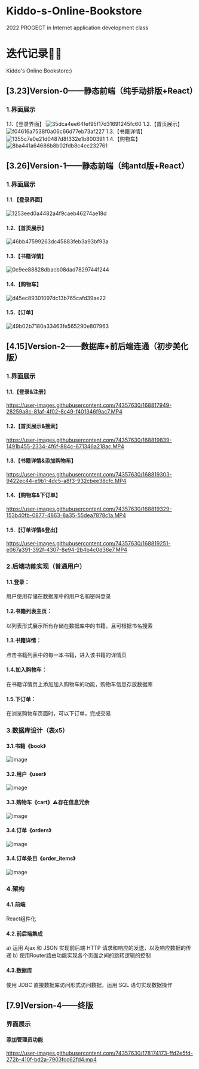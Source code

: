 # Kiddo-s-Online-Bookstore
 2022 PROGECT in Internet application development class
# 迭代记录💪💪

Kiddo's Online Bookstore:)

## [3.23]Version-0——静态前端（纯手动排版+React）
### 1.界面展示
1.1.【登录界面】
![35dca4ee64fef95f17d31691245fc60](https://user-images.githubusercontent.com/74357630/168807139-845ad1c5-ae08-4396-b255-d702ae6e5ff6.jpg)
1.2.【首页展示】
![f04616a7538f0a06c66d77eb73af227](https://user-images.githubusercontent.com/74357630/168807210-0d5f1c46-53db-417b-82ff-f8ab4bd7a2aa.png)
1.3.【书籍详情】
![1355c7e0e21d0487d8f332e1b800391](https://user-images.githubusercontent.com/74357630/168807287-3bb1b12a-9702-4c08-9134-5fce3abcadac.jpg)
1.4.【购物车】
![8ba441a64686b8b02fdb8c4cc232761](https://user-images.githubusercontent.com/74357630/168807261-e1bc0eed-c3a7-45c2-916a-1ec04344edcb.jpg)

## [3.26]Version-1——静态前端（纯antd版+React）
### 1.界面展示
#### 1.1.【登录界面】
![1253eed0a4482a4f9caeb46274ae18d](https://user-images.githubusercontent.com/74357630/168809120-4db3e2a5-6d06-4a4c-a6b2-6b5ca23d8aa1.png)

#### 1.2.【首页展示】
![46bb47599263dc45883feb3a93bf93a](https://user-images.githubusercontent.com/74357630/168809140-5d1455e5-7239-4649-b184-7c17a932f630.png)

#### 1.3.【书籍详情】
![0c9ee88828dbacb08dad7829744f244](https://user-images.githubusercontent.com/74357630/168809193-6e833ac3-8616-4497-ac83-cafda1dcb759.png)

#### 1.4.【购物车】
![d45ec89301097dc13b765cafd39ae22](https://user-images.githubusercontent.com/74357630/168809235-62bf68df-644b-40ae-991a-250e71266ddd.png)

#### 1.5.【订单】
![49b02b7180a33463fe565290e807963](https://user-images.githubusercontent.com/74357630/168809282-a69db43c-a85d-4f8c-a5bb-f0003e0943a7.png)

## [4.15]Version-2——数据库+前后端连通（初步美化版）
### 1.界面展示
#### 1.1.【登录&注册】


https://user-images.githubusercontent.com/74357630/168817949-28259a8c-81af-4f02-8c49-f401346f9ac7.MP4


#### 1.2.【首页展示&搜索】


https://user-images.githubusercontent.com/74357630/168819839-1491b455-2334-4f6f-884c-671346a218ac.MP4



#### 1.3.【书籍详情&添加购物车】

https://user-images.githubusercontent.com/74357630/168819303-9422ec44-e9b1-4dc5-a8f3-932cbee38cfc.MP4




#### 1.4.【购物车&下订单】

https://user-images.githubusercontent.com/74357630/168819329-153b40fb-0877-4863-8a35-55dea7878c1a.MP4

#### 1.5.【订单详情&登出】


https://user-images.githubusercontent.com/74357630/168819251-e067a391-392f-4307-8e94-2b4b4c0d36e7.MP4


### 2.后端功能实现（普通用户）
#### 1.1.登录：
用户使用存储在数据库中的用户名和密码登录

#### 1.2.书籍列表主页：
以列表形式展示所有存储在数据库中的书籍，且可根据书名搜索

#### 1.3.书籍详情：
点击书籍列表中的每一本书籍，进入该书籍的详情页

#### 1.4.加入购物车：
在书籍详情页上添加加入购物车的功能，购物车信息存放数据库

#### 1.5.下订单：
在浏览购物车页面时，可以下订单，完成交易


### 3.数据库设计（表x5）
#### 3.1.书籍《book》
![image](https://user-images.githubusercontent.com/74357630/168822621-b17e5e96-a63a-4e45-aa08-eb2eff7df2c9.png)

#### 3.2.用户《user》
![image](https://user-images.githubusercontent.com/74357630/168822733-31550bad-bc0a-47d3-8579-0e6b7aaee305.png)

#### 3.3.购物车《cart》⚠存在信息冗余
![image](https://user-images.githubusercontent.com/74357630/168822851-cf789208-8a08-4c07-8ebd-8ed7dcba752b.png)

#### 3.4.订单《orders》
![image](https://user-images.githubusercontent.com/74357630/168823014-9d14ef33-8356-439d-82fc-9c05dde7102c.png)

#### 3.4.订单条目《order_items》
![image](https://user-images.githubusercontent.com/74357630/168823166-1afba030-f950-4b0a-ab79-d3ddea0cda96.png)


### 4.架构 
#### 4.1.前端
React组件化

#### 4.2.前后端集成
a) 运用 Ajax 和 JSON 实现前后端 HTTP 请求和响应的发送，以及响应数据的传递
b) 使用Router路由功能实现各个页面之间的跳转逻辑的控制

#### 4.3.数据库
使用 JDBC 直接数据库访问形式访问数据，运用 SQL 语句实现数据操作

## [7.9]Version-4——终版
### 界面展示
#### 添加管理员功能


https://user-images.githubusercontent.com/74357630/178174173-ffd2e5fd-272b-410f-bd2a-7903fcc62fd4.mp4

